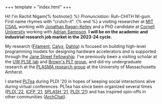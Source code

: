 +++
template = "index.html"
+++

Hi! I'm Rachit Nigam{% footnote() %}
*Pronunciation*: Ruh-CHITH NI-gum. First name rhymes with "crutch-it".
{% end %}
a visiting researcher at [MIT CSAIL][csail] working with [Jonathan Ragan-Kelley][jrk] and a PhD candidate at [Cornell University][pl-cornell] working with [Adrian Sampson][adrian].
**I will be on the academic and industrial research job market in the 2023-24 cycle.**

My research ([Filament][], [Calyx][], [Dahlia][]) is focused on building high-level programming models for designing hardware accelerators and is supported through the [Jane Street Fellowship][js-fellow].
I've previously been a visiting scholar at the [UW PLSE lab][plse] and [Brown's PLT group][brown-plt], and did my undergraduate research at the [PLASMA research group][plasma] at the University of Massachusetts Amherst.

I started [PLTea](https://pltea.github.io/) during PLDI '20 in hopes of keeping social interactions alive during virtual conferences. PLTea has since been organized several times ([PLDI '22][plt-pldi22], [ICFP '21][plt-icfp21], [SPLASH '21][plt-oopsla21], [PLDI '21][plt-pldi21]) and has inspired spin-offs in other communities ([ArchChat][]).

[capra]: https://capra.cs.cornell.edu/
[adrian]: https://www.cs.cornell.edu/~asampson/
[plasma]: https://plasma-umass.org/
[arjun]: https://ccs.neu.edu/~arjunguha/main/home/
[pl-cornell]: http://pl.cs.cornell.edu
[dahlia]: https://capra.cs.cornell.edu/dahlia
[calyx]: https://calyxir.org
[plt-icfp21]: https://icfp21.sigplan.org/committee/icfp-2021-pltea-pltea-organization
[plt-oopsla21]: https://2021.splashcon.org/track/splash-2021-pltea
[plt-pldi21]: https://pldi21.sigplan.org/track/pldi-2021-community
[archchat]: https://www.sigarch.org/introducing-the-archchat-social-hour-connecting-computer-architects-everywhere/
[plt-pldi22]: https://pldi22.sigplan.org/track/pldi-2022-pldi#program
[plse]: https://uwplse.org/
[js-fellow]: https://www.janestreet.com/join-jane-street/programs-and-events/grf-profiles/
[csail]: https://www.csail.mit.edu/
[jrk]: https://people.csail.mit.edu/jrk/
[filament]: https://filamenthdl.com
[brown-plt]: https://cs.brown.edu/research/plt/
